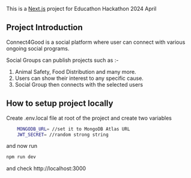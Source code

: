 
This is a [Next.js](https://nextjs.org/) project for Educathon Hackathon 2024 April

## Project Introduction

Connect4Good is a social platform where user can connect with various ongoing social programs.

Social Groups can publish projects such as :-
1) Animal Safety, Food Distribution and many more.
2) Users can show their interest to any specific cause.
3) Social Group then connects with the selected users

## How to setup project locally

Create .env.local file at root of the project and create two variables
```bash
    MONGODB_URL= //set it to MongoDB Atlas URL
    JWT_SECRET= //random strong string
```
and now run
```bash
npm run dev
```

and check http://localhost:3000
